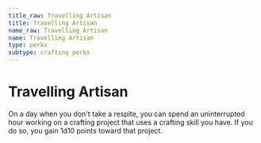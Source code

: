 ```yaml
---
title_raw: Travelling Artisan
title: Travelling Artisan
name_raw: Travelling Artisan
name: Travelling Artisan
type: perks
subtype: crafting perks
---
```


# Travelling Artisan

On a day when you don't take a respite, you can spend an uninterrupted hour working on a crafting project that uses a crafting skill you have. If you do so, you gain 1d10 points toward that project.
